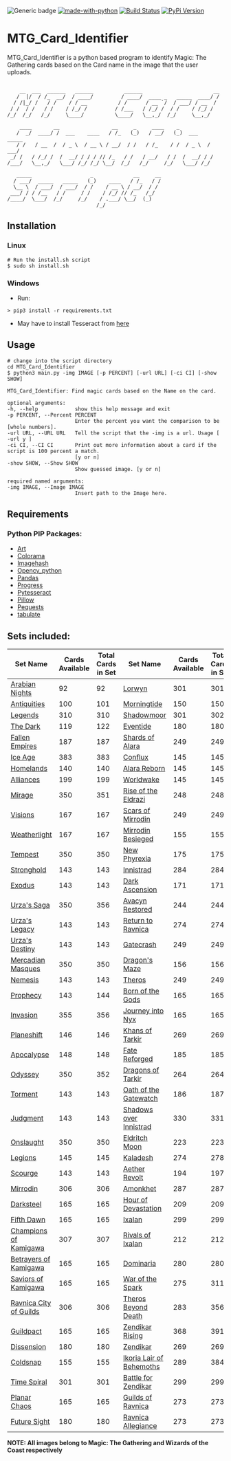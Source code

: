   ![Generic badge](https://img.shields.io/badge/Python-3.7.3-informal.svg)
  [![made-with-python](https://img.shields.io/badge/Made%20with-Python-1f425f.svg)](https://www.python.org/)
  [![Build Status](https://www.travis-ci.com/sschatz1997/MTG_Card_Identifier.svg?branch=main)](https://www.travis-ci.com/sschatz1997/MTG_Card_Identifier)
  [![PyPi Version](https://img.shields.io/pypi/v/MTG_Card_Identifier.svg)](https://pypi.python.org/pypi/MTG_Card_Identifier/)
  # MTG_Card_Identifier

  MTG_Card_Identifier is a python based program to identify Magic: The Gathering cards based on the Card name in the image that the user uploads.
```

    __  ___  ______   ______          ______                       __
   /  |/  / /_  __/  / ____/         / ____/  ____ _   _____  ____/ /
  / /|_/ /   / /    / / __          / /      / __ `/  / ___/ / __  /
 / /  / /   / /    / /_/ /         / /___   / /_/ /  / /    / /_/ /
/_/  /_/   /_/     \____/          \____/   \__,_/  /_/     \__,_/

    ____       __                 __     _     ____    _
   /  _/  ____/ /  ___    ____   / /_   (_)   / __/   (_)  ___    _____
   / /   / __  /  / _ \  / __ \ / __/  / /   / /_    / /  / _ \  / ___/
 _/ /   / /_/ /  /  __/ / / / // /_   / /   / __/   / /  /  __/ / /
/___/   \__,_/   \___/ /_/ /_/ \__/  /_/   /_/     /_/   \___/ /_/

   _____                   _             __     __
  / ___/  _____   _____   (_)    ____   / /_   / /
  \__ \  / ___/  / ___/  / /    / __ \ / __/  / /
 ___/ / / /__   / /     / /    / /_/ // /_   /_/
/____/  \___/  /_/     /_/    / .___/ \__/  (_)
                             /_/
```
  ## Installation

  ### Linux 
  ```
  # Run the install.sh script
  $ sudo sh install.sh
  ```

  ### Windows 
  - Run:
  ```
  > pip3 install -r requirements.txt
  ```
  - May have to install Tesseract from [here](https://github.com/UB-Mannheim/tesseract/wiki)

  ## Usage 
  ```
  # change into the script directory 
  cd MTG_Card_Identifier
  $ python3 main.py -img IMAGE [-p PERCENT] [-url URL] [-ci CI] [-show SHOW]

MTG_Card_Identifier: Find magic cards based on the Name on the card.

optional arguments:
  -h, --help            show this help message and exit
  -p PERCENT, --Percent PERCENT
                        Enter the percent you want the comparison to be [whole numbers].
  -url URL, --URL URL   Tell the script that the -img is a url. Usage [ -url y ]
  -ci CI, --CI CI       Print out more information about a card if the script is 100 percent a match. 
                        [y or n]
  -show SHOW, --Show SHOW
                        Show guessed image. [y or n]

required named arguments:
  -img IMAGE, --Image IMAGE
                        Insert path to the Image here.
  ```

  ## Requirements
  ### Python PIP Packages:
  - [Art](https://pypi.org/project/Art/)
  - [Colorama](https://pypi.org/project/colorama/)
  - [Imagehash](https://pypi.org/project/ImageHash/)
  - [Opencv_python](https://pypi.org/project/opencv-python/)
  - [Pandas](https://pypi.org/project/pandas/)
  - [Progress](https://pypi.org/project/progress/)
  - [Pytesseract](https://pypi.org/project/pytesseract/)
  - [Pillow](https://pypi.org/project/Pillow/)
  - [Pequests](https://pypi.org/project/requests/)
  - [tabulate](https://pypi.org/project/tabulate/)


  ## Sets included:
| Set Name | Cards Available | Total Cards in Set | Set Name | Cards Available | Total Cards in Set |
| ----------- | ----------- | ----------- | ----------- | ----------- | ----------- |
| [Arabian Nights](https://magic.wizards.com/en/products/aether-revolt) | 92 | 92 | [Lorwyn](https://magic.wizards.com/en/products/legions) | 301 | 301 |
| [Antiquities](https://magic.wizards.com/en/products/alara-reborn) | 100 | 101 | [Morningtide](https://magic.wizards.com/en/products/lorwyn) | 150 | 150 |
| [Legends](https://magic.wizards.com/en/products/alliances) | 310 | 310 | [Shadowmoor](https://magic.wizards.com/en/products/mercadian-masques) | 301 | 302 |
| [The Dark](https://magic.wizards.com/en/products/amonkhet) | 119 | 122 | [Eventide](https://magic.wizards.com/en/products/mirage) | 180 | 180 |
| [Fallen Empires](https://magic.wizards.com/en/products/antiquities) | 187 | 187 | [Shards of Alara](https://magic.wizards.com/en/products/mirrodin) | 249 | 249 |
| [Ice Age](https://magic.wizards.com/en/products/apocalypse) | 383 | 383 | [Conflux](https://magic.wizards.com/en/content/mirrodin-besieged-card-set-archive-products-game-info) | 145 | 145 |
| [Homelands](https://magic.wizards.com/en/products/arabian-nights) | 140 | 140 | [Alara Reborn](https://magic.wizards.com/en/products/morningtide) | 145 | 145 |
| [Alliances](https://magic.wizards.com/en/products/avacyn-restored) | 199 | 199 | [Worldwake](https://magic.wizards.com/en/products/nemesis) | 145 | 145 |
| [Mirage](https://magic.wizards.com/en/content/battle-zendikar-cards) | 350 | 351 | [Rise of the Eldrazi](https://magic.wizards.com/en/products/new-phyrexia) | 248 | 248 |
| [Visions](https://magic.wizards.com/en/game-info/products/card-set-archive/betrayers-of-kamigawa) | 167 | 167 | [Scars of Mirrodin](https://magic.wizards.com/en/content/oath-gatewatch-cards) | 249 | 249 |
| [Weatherlight](https://magic.wizards.com/en/products/born-of-the-gods) | 167 | 167 | [Mirrodin Besieged](https://magic.wizards.com/en/products/odyssey) | 155 | 155 |
| [Tempest](https://magic.wizards.com/en/game-info/products/card-set-archive/champions-of-kamigawa) | 350 | 350 | [New Phyrexia](https://magic.wizards.com/en/products/onslaught) | 175 | 175 |
| [Stronghold](https://magic.wizards.com/en/products/coldsnap) | 143 | 143 | [Innistrad](https://magic.wizards.com/en/products/planar-chaos) | 284 | 284 |
| [Exodus](https://magic.wizards.com/en/products/conflux) | 143 | 143 | [Dark Ascension](https://magic.wizards.com/en/products/planeshift) | 171 | 171 |
| [Urza's Saga](https://magic.wizards.com/en/products/dark-ascension) | 350 | 356 | [Avacyn Restored](https://magic.wizards.com/en/content/productpagemasques3prophecy) | 244 | 244 |
| [Urza's Legacy](https://magic.wizards.com/en/products/darksteel) | 143 | 143 | [Return to Ravnica](https://magic.wizards.com/en/products/ravnica-allegiance) | 274 | 274 |
| [Urza's Destiny](https://magic.wizards.com/en/products/dissension) | 143 | 143 | [Gatecrash](https://magic.wizards.com/en/game-info/products/card-set-archive/ravnica-city-of-guilds) | 249 | 249 |
| [Mercadian Masques](https://magic.wizards.com/en/products/dominaria) | 350 | 350 | [Dragon's Maze](https://magic.wizards.com/en/products/return-to-ravnica) | 156 | 156 |
| [Nemesis](https://magic.wizards.com/en/products/dragons-maze) | 143 | 143 | [Theros](https://magic.wizards.com/en/game-info/products/card-set-archive/rise-of-the-eldrazi) | 249 | 249 |
| [Prophecy](https://magic.wizards.com/en/game-info/products/card-set-archive/dragons-of-tarkir) | 143 | 144 | [Born of the Gods](https://magic.wizards.com/en/products/rivals-ixalan) | 165 | 165 |
| [Invasion](https://magic.wizards.com/en/content/eldritch-moon-cards) | 355 | 356 | [Journey into Nyx](https://magic.wizards.com/en/game-info/products/card-set-archive/saviors-of-kamigawa) | 165 | 165 |
| [Planeshift](https://magic.wizards.com/en/products/eventide) | 146 | 146 | [Khans of Tarkir](https://magic.wizards.com/en/game-info/products/card-set-archive/scars-of-mirrodin) | 269 | 269 |
| [Apocalypse](https://magic.wizards.com/en/game-info/products/card-set-archive/exodus) | 148 | 148 | [Fate Reforged](https://magic.wizards.com/en/products/scourge) | 185 | 185 |
| [Odyssey](https://magic.wizards.com/en/products/fallen-empires) | 350 | 352 | [Dragons of Tarkir](https://magic.wizards.com/en/products/shadowmoor) | 264 | 264 |
| [Torment](https://magic.wizards.com/en/game-info/products/card-set-archive/fate-reforged) | 143 | 143 | [Oath of the Gatewatch](https://magic.wizards.com/en/content/shadows-over-innistrad-cards) | 186 | 187 |
| [Judgment](https://magic.wizards.com/en/products/fifth-dawn) | 143 | 143 | [Shadows over Innistrad](https://magic.wizards.com/en/game-info/products/card-set-archive/shards-of-alara) | 330 | 331 |
| [Onslaught](https://magic.wizards.com/en/products/future-sight) | 350 | 350 | [Eldritch Moon](https://magic.wizards.com/en/products/stronghold) | 223 | 223 |
| [Legions](https://magic.wizards.com/en/products/gatecrash) | 145 | 145 | [Kaladesh](https://magic.wizards.com/en/products/tempest) | 274 | 278 |
| [Scourge](https://magic.wizards.com/en/products/guildpact) | 143 | 143 | [Aether Revolt](https://magic.wizards.com/en/products/the-dark) | 194 | 197 |
| [Mirrodin](https://magic.wizards.com/en/products/guilds-ravnica) | 306 | 306 | [Amonkhet](https://magic.wizards.com/en/products/theros) | 287 | 287 |
| [Darksteel](https://magic.wizards.com/en/products/homelands) | 165 | 165 | [Hour of Devastation](https://magic.wizards.com/en/products/TherosBeyondDeath) | 209 | 209 |
| [Fifth Dawn](https://magic.wizards.com/en/products/hour-devastation) | 165 | 165 | [Ixalan](https://magic.wizards.com/en/products/time-spiral) | 299 | 299 |
| [Champions of Kamigawa](https://magic.wizards.com/en/products/ice-age) | 307 | 307 | [Rivals of Ixalan](https://magic.wizards.com/en/products/torment) | 212 | 212 |
| [Betrayers of Kamigawa](https://magic.wizards.com/en/products/Ikoria) | 165 | 165 | [Dominaria](https://magic.wizards.com/en/products/urzas-destiny) | 280 | 280 |
| [Saviors of Kamigawa](https://magic.wizards.com/en/products/innistrad) | 165 | 165 | [War of the Spark](https://magic.wizards.com/en/products/urzas-legacy) | 275 | 311 |
| [Ravnica City of Guilds](https://magic.wizards.com/en/products/invasion) | 306 | 306 | [Theros Beyond Death](https://magic.wizards.com/en/products/urzas-saga) | 283 | 356 |
| [Guildpact](https://magic.wizards.com/en/products/ixalan) | 165 | 165 | [Zendikar Rising](https://magic.wizards.com/en/products/visions) | 368 | 391 |
| [Dissension](https://magic.wizards.com/en/product/journey-nyx-card-set-archive-products-game-info) | 180 | 180 | [Zendikar](https://magic.wizards.com/en/products/warofthespark-bolas) | 269 | 269 |
| [Coldsnap](https://magic.wizards.com/en/game-info/products/card-set-archive/judgment) | 155 | 155 | [Ikoria Lair of Behemoths](https://magic.wizards.com/en/products/weatherlight) | 289 | 384 |
| [Time Spiral](https://magic.wizards.com/en/content/kaladesh-cards) | 301 | 301 | [Battle for Zendikar](https://magic.wizards.com/en/products/worldwake) | 299 | 299 |
| [Planar Chaos](https://magic.wizards.com/en/content/khans-tarkir-card-set-archive-products-game-info) | 165 | 165 | [Guilds of Ravnica](https://magic.wizards.com/en/products/zendikar) | 273 | 273 |
| [Future Sight](https://magic.wizards.com/en/products/legends) | 180 | 180 | [Ravnica Allegiance](https://magic.wizards.com/en/products/zendikar-rising) | 273 | 273 |







  **NOTE: All images belong to Magic: The Gathering and Wizards of the Coast respectively**

